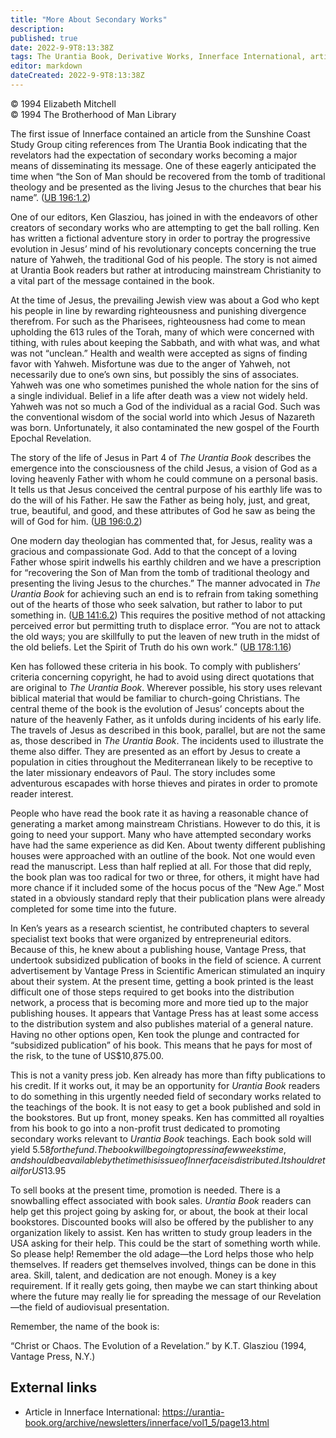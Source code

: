 ```yaml
---
title: "More About Secondary Works"
description: 
published: true
date: 2022-9-9T8:13:38Z
tags: The Urantia Book, Derivative Works, Innerface International, article
editor: markdown
dateCreated: 2022-9-9T8:13:38Z
---
```


<p class="v-card v-sheet theme--light grey lighten-3 px-2">© 1994 Elizabeth Mitchell<br>© 1994 The Brotherhood of Man Library</p>

The first issue of Innerface contained an article from the Sunshine Coast Study Group citing references from The Urantia Book indicating that the revelators had the expectation of secondary works becoming a major means of disseminating its message. One of these eagerly anticipated the time when “the Son of Man should be recovered from the tomb of traditional theology and be presented as the living Jesus to the churches that bear his name”. ([UB 196:1.2](/en/The_Urantia_Book/196#p1_2))

One of our editors, Ken Glasziou, has joined in with the endeavors of other creators of secondary works who are attempting to get the ball rolling. Ken has written a fictional adventure story in order to portray the progressive evolution in Jesus’ mind of his revolutionary concepts concerning the true nature of Yahweh, the traditional God of his people. The story is not aimed at Urantia Book readers but rather at introducing mainstream Christianity to a vital part of the message contained in the book.

At the time of Jesus, the prevailing Jewish view was about a God who kept his people in line by rewarding righteousness and punishing divergence therefrom. For such as the Pharisees, righteousness had come to mean upholding the 613 rules of the Torah, many of which were concerned with tithing, with rules about keeping the Sabbath, and with what was, and what was not “unclean.” Health and wealth were accepted as signs of finding favor with Yahweh. Misfortune was due to the anger of Yahweh, not necessarily due to one’s own sins, but possibly the sins of associates. Yahweh was one who sometimes punished the whole nation for the sins of a single individual. Belief in a life after death was a view not widely held. Yahweh was not so much a God of the individual as a racial God. Such was the conventional wisdom of the social world into which Jesus of Nazareth was born. Unfortunately, it also contaminated the new gospel of the Fourth Epochal Revelation.

The story of the life of Jesus in Part 4 of _The Urantia Book_ describes the emergence into the consciousness of the child Jesus, a vision of God as a loving heavenly Father with whom he could commune on a personal basis. It tells us that Jesus conceived the central purpose of his earthly life was to do the will of his Father. He saw the Father as being holy, just, and great, true, beautiful, and good, and these attributes of God he saw as being the will of God for him. ([UB 196:0.2](/en/The_Urantia_Book/196#p0_2))

One modern day theologian has commented that, for Jesus, reality was a gracious and compassionate God. Add to that the concept of a loving Father whose spirit indwells his earthly children and we have a prescription for “recovering the Son of Man from the tomb of traditional theology and presenting the living Jesus to the churches.” The manner advocated in _The Urantia Book_ for achieving such an end is to refrain from taking something out of the hearts of those who seek salvation, but rather to labor to put something in. ([UB 141:6.2](/en/The_Urantia_Book/141#p6_2)) This requires the positive method of not attacking perceived error but permitting truth to displace error. “You are not to attack the old ways; you are skillfully to put the leaven of new truth in the midst of the old beliefs. Let the Spirit of Truth do his own work.” ([UB 178:1.16](/en/The_Urantia_Book/178#p1_16))

Ken has followed these criteria in his book. To comply with publishers’ criteria concerning copyright, he had to avoid using direct quotations that are original to _The Urantia Book_. Wherever possible, his story uses relevant biblical material that would be familiar to church-going Christians. The central theme of the book is the evolution of Jesus’ concepts about the nature of the heavenly Father, as it unfolds during incidents of his early life. The travels of Jesus as described in this book, parallel, but are not the same as, those described in _The Urantia Book_. The incidents used to illustrate the theme also differ. They are presented as an effort by Jesus to create a population in cities throughout the Mediterranean likely to be receptive to the later missionary endeavors of Paul. The story includes some adventurous escapades with horse thieves and pirates in order to promote reader interest.

People who have read the book rate it as having a reasonable chance of generating a market among mainstream Christians. However to do this, it is going to need your support. Many who have attempted secondary works have had the same experience as did Ken. About twenty different publishing houses were approached with an outline of the book. Not one would even read the manuscript. Less than half replied at all. For those that did reply, the book plan was too radical for two or three, for others, it might have had more chance if it included some of the hocus pocus of the “New Age.” Most stated in a obviously standard reply that their publication plans were already completed for some time into the future.

In Ken’s years as a research scientist, he contributed chapters to several specialist text books that were organized by entrepreneurial editors. Because of this, he knew about a publishing house, Vantage Press, that undertook subsidized publication of books in the field of science. A current advertisement by Vantage Press in Scientific American stimulated an inquiry about their system. At the present time, getting a book printed is the least difficult one of those steps required to get books into the distribution network, a process that is becoming more and more tied up to the major publishing houses. It appears that Vantage Press has at least some access to the distribution system and also publishes material of a general nature. Having no other options open, Ken took the plunge and contracted for “subsidized publication” of his book. This means that he pays for most of the risk, to the tune of US$10,875.00.

This is not a vanity press job. Ken already has more than fifty publications to his credit. If it works out, it may be an opportunity for _Urantia Book_ readers to do something in this urgently needed field of secondary works related to the teachings of the book. It is not easy to get a book published and sold in the bookstores. But up front, money speaks. Ken has committed all royalties from his book to go into a non-profit trust dedicated to promoting secondary works relevant to _Urantia Book_ teachings. Each book sold will yield $5.58 for the fund. The book will be going to press in a few weeks time, and should be available by the time this issue of Innerface is distributed. It should retail for US$13.95

To sell books at the present time, promotion is needed. There is a snowballing effect associated with book sales. _Urantia Book_ readers can help get this project going by asking for, or about, the book at their local bookstores. Discounted books will also be offered by the publisher to any organization likely to assist. Ken has written to study group leaders in the USA asking for their help. This could be the start of something worth while. So please help! Remember the old adage—the Lord helps those who help themselves. If readers get themselves involved, things can be done in this area. Skill, talent, and dedication are not enough. Money is a key requirement. If it really gets going, then maybe we can start thinking about where the future may really lie for spreading the message of our Revelation—the field of audiovisual presentation.

Remember, the name of the book is:

“Christ or Chaos. The Evolution of a Revelation.” by K.T. Glasziou (1994, Vantage Press, N.Y.)

## External links

- Article in Innerface International: https://urantia-book.org/archive/newsletters/innerface/vol1_5/page13.html


